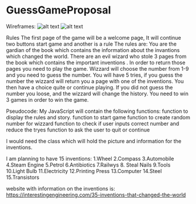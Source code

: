 # GuessGameProposal
Wireframes:
![alt text](https://github.com/OlgaSannikov/GuessGameProposal/blob/master/assets/1st%20Page.png "First page")
![alt text](https://github.com/OlgaSannikov/GuessGameProposal/blob/master/assets/page%202.jpg "Second page")

Rules
The first page of the game will be a welcome page, It will continue two buttons start game and another is a rule
The rules are:
You are the gardian of the book which contains the information about the invantions which changed the world. 
There are an evil wizard who stole 3 pages from the book which contains the important inventions .
In order to return those pages you need to play the game. Wizzard will choose the number from 1-9 and you need to guess the number. You will have 5 tries, if you guess the number the wizzard will return you a page with one of the inventions. You then have a choice quite or continue playing. 
If you did not guess the number you loose, and the wizzard will change the history. 
You need to win 3 games in order to win the game.

Pseudocode:
My JavaScript will contain the following functions:
function to display the rules and story.
function to start game
function to create random number for wizzard
function to check if user inputs correct number and reduce the tryes
function to ask the user to quit or continue

I would need the class which will hold the picture and information for the inventions.

I am planning to have 15 inventions:
1.Wheel
2.Compass
3.Automobile
4.Steam Engine
5.Petrol
6.Antibiotics
7.Railwys
8. Steal Nails
9.Tools
10.Light Bulb
11.Electricity
12.Printing Press
13.Computer
14.Steel
15.Transistors


website with information on the inventions is:
https://interestingengineering.com/35-inventions-that-changed-the-world
